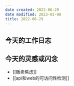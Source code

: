 ```yaml
---
date created: 2022-06-29
date modified: 2023-03-08
title: 2022-06-29
---
```


## 今天的工作日志

## 今天的灵感或闪念

- [[贩卖焦虑]]
- [[api和web的可访问性检测]]
